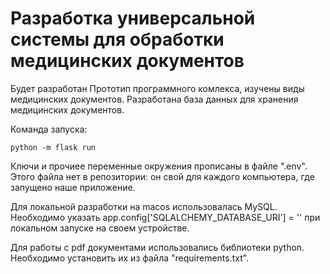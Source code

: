 Разработка универсальной системы для обработки медицинских документов
=========

Будет разработан Прототип программного комлекса, изучены виды медицинских документов. Разработана база данных для хранения медицинских документов.

Команда запуска: 

    python -m flask run 


Ключи и прочиее переменные окружения прописаны в файле ".env". Этого файла нет в репозитории: он свой для каждого компьютера, где запущено наше приложение.

Для локальной разработки на macos использовалась MySQL. Необходимо указать app.config['SQLALCHEMY_DATABASE_URI'] = '' при локальном запуске на своем устройстве.

Для работы с pdf документами использовались библиотеки python. Необходимо установить их из файла "requirements.txt".

